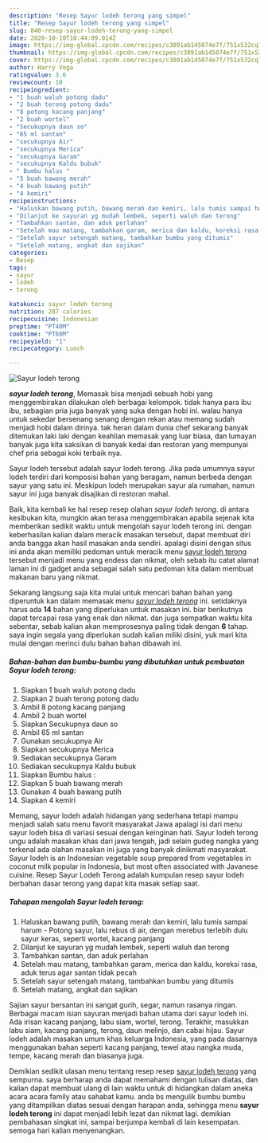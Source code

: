 ```yaml
---
description: "Resep Sayur lodeh terong yang simpel"
title: "Resep Sayur lodeh terong yang simpel"
slug: 840-resep-sayur-lodeh-terong-yang-simpel
date: 2020-10-10T10:44:09.014Z
image: https://img-global.cpcdn.com/recipes/c3091ab145074e7f/751x532cq70/sayur-lodeh-terong-foto-resep-utama.jpg
thumbnail: https://img-global.cpcdn.com/recipes/c3091ab145074e7f/751x532cq70/sayur-lodeh-terong-foto-resep-utama.jpg
cover: https://img-global.cpcdn.com/recipes/c3091ab145074e7f/751x532cq70/sayur-lodeh-terong-foto-resep-utama.jpg
author: Harry Vega
ratingvalue: 3.6
reviewcount: 10
recipeingredient:
- "1 buah waluh potong dadu"
- "2 buah terong potong dadu"
- "8 potong kacang panjang"
- "2 buah wortel"
- "Secukupnya daun so"
- "65 ml santan"
- "secukupnya Air"
- "secukupnya Merica"
- "secukupnya Garam"
- "secukupnya Kaldu bubuk"
- " Bumbu halus "
- "5 buah bawang merah"
- "4 buah bawang putih"
- "4 kemiri"
recipeinstructions:
- "Haluskan bawang putih, bawang merah dan kemiri, lalu tumis sampai harum Potong sayur, lalu rebus di air, dengan merebus terlebih dulu sayur keras, seperti wortel, kacang panjang"
- "Dilanjut ke sayuran yg mudah lembek, seperti waluh dan terong"
- "Tambahkan santan, dan aduk perlahan"
- "Setelah mau matang, tambahkan garam, merica dan kaldu, koreksi rasa, aduk terus agar santan tidak pecah"
- "Setelah sayur setengah matang, tambahkan bumbu yang ditumis"
- "Setelah matang, angkat dan sajikan"
categories:
- Resep
tags:
- sayur
- lodeh
- terong

katakunci: sayur lodeh terong 
nutrition: 287 calories
recipecuisine: Indonesian
preptime: "PT40M"
cooktime: "PT60M"
recipeyield: "1"
recipecategory: Lunch

---
```



![Sayur lodeh terong](https://img-global.cpcdn.com/recipes/c3091ab145074e7f/751x532cq70/sayur-lodeh-terong-foto-resep-utama.jpg)

<b><i>sayur lodeh terong</i></b>, Memasak bisa menjadi sebuah hobi yang menggembirakan dilakukan oleh berbagai kelompok. tidak hanya para ibu ibu, sebagian pria juga banyak yang suka dengan hobi ini. walau hanya untuk sekedar bersenang senang dengan rekan atau memang sudah menjadi hobi dalam dirinya. tak heran dalam dunia chef sekarang banyak ditemukan laki laki dengan keahlian memasak yang luar biasa, dan lumayan banyak juga kita saksikan di banyak kedai dan restoran yang mempunyai chef pria sebagai koki terbaik nya.

Sayur lodeh tersebut adalah sayur lodeh terong. Jika pada umumnya sayur lodeh terdiri dari komposisi bahan yang beragam, namun berbeda dengan sayur yang satu ini. Meskipun lodeh merupakan sayur ala rumahan, namun sayur ini juga banyak disajikan di restoran mahal.

Baik, kita kembali ke hal resep resep olahan <i>sayur lodeh terong</i>. di antara kesibukan kita, mungkin akan terasa menggembirakan apabila sejenak kita memberikan sedikit waktu untuk mengolah sayur lodeh terong ini. dengan keberhasilan kalian dalam meracik masakan tersebut, dapat membuat diri anda bangga akan hasil masakan anda sendiri. apalagi disini dengan situs ini anda akan memiliki pedoman untuk meracik menu <u>sayur lodeh terong</u> tersebut menjadi menu yang endess dan nikmat, oleh sebab itu catat alamat laman ini di gadget anda sebagai salah satu pedoman kita dalam membuat makanan baru yang nikmat.


Sekarang langsung saja kita mulai untuk mencari bahan bahan yang diperuntuk kan dalam memasak menu <u><i>sayur lodeh terong</i></u> ini. setidaknya harus ada <b>14</b> bahan yang diperlukan untuk masakan ini. biar berikutnya dapat tercapai rasa yang enak dan nikmat. dan juga sempatkan waktu kita sebentar, sebab kalian akan memprosesnya paling tidak dengan <b>6</b> tahap. saya ingin segala yang diperlukan sudah kalian miliki disini, yuk mari kita mulai dengan merinci dulu bahan bahan dibawah ini.

<!--inarticleads1-->

##### Bahan-bahan dan bumbu-bumbu yang dibutuhkan untuk pembuatan Sayur lodeh terong:

1. Siapkan 1 buah waluh potong dadu
1. Siapkan 2 buah terong potong dadu
1. Ambil 8 potong kacang panjang
1. Ambil 2 buah wortel
1. Siapkan Secukupnya daun so
1. Ambil 65 ml santan
1. Gunakan secukupnya Air
1. Siapkan secukupnya Merica
1. Sediakan secukupnya Garam
1. Sediakan secukupnya Kaldu bubuk
1. Siapkan  Bumbu halus :
1. Siapkan 5 buah bawang merah
1. Gunakan 4 buah bawang putih
1. Siapkan 4 kemiri


Memang, sayur lodeh adalah hidangan yang sederhana tetapi mampu menjadi salah satu menu favorit masyarakat Jawa apalagi isi dari menu sayur lodeh bisa di variasi sesuai dengan keinginan hati. Sayur lodeh terong ungu adalah masakan khas dari jawa tengah, jadi selain gudeg nangka yang terkenal ada olahan masakan ini juga yang banyak dinikmati masyarakat. Sayur lodeh is an Indonesian vegetable soup prepared from vegetables in coconut milk popular in Indonesia, but most often associated with Javanese cuisine. Resep Sayur Lodeh Terong adalah kumpulan resep sayur lodeh berbahan dasar terong yang dapat kita masak setiap saat. 

<!--inarticleads2-->

##### Tahapan mengolah Sayur lodeh terong:

1. Haluskan bawang putih, bawang merah dan kemiri, lalu tumis sampai harum - Potong sayur, lalu rebus di air, dengan merebus terlebih dulu sayur keras, seperti wortel, kacang panjang
1. Dilanjut ke sayuran yg mudah lembek, seperti waluh dan terong
1. Tambahkan santan, dan aduk perlahan
1. Setelah mau matang, tambahkan garam, merica dan kaldu, koreksi rasa, aduk terus agar santan tidak pecah
1. Setelah sayur setengah matang, tambahkan bumbu yang ditumis
1. Setelah matang, angkat dan sajikan


Sajian sayur bersantan ini sangat gurih, segar, namun rasanya ringan. Berbagai macam isian sayuran menjadi bahan utama dari sayur lodeh ini. Ada irisan kacang panjang, labu siam, wortel, terong. Terakhir, masukkan labu siam, kacang panjang, terong, daun melinjo, dan cabai hijau. Sayur lodeh adalah masakan umum khas keluarga Indonesia, yang pada dasarnya menggunakan bahan seperti kacang panjang, tewel atau nangka muda, tempe, kacang merah dan biasanya juga. 

Demikian sedikit ulasan menu tentang resep resep <u>sayur lodeh terong</u> yang sempurna. saya berharap anda dapat memahami dengan tulisan diatas, dan kalian dapat membuat ulang di lain waktu untuk di hidangkan dalam aneka acara acara family atau sahabat kamu. anda bs mengulik bumbu bumbu yang ditampilkan diatas sesuai dengan harapan anda, sehingga menu <b>sayur lodeh terong</b> ini dapat menjadi lebih lezat dan nikmat lagi. demikian pembahasan singkat ini, sampai berjumpa kembali di lain kesempatan. semoga hari kalian menyenangkan.
